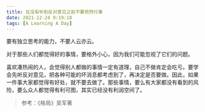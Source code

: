```yaml
---
title: 在没有听到反对意见之前不要贸然行事
date: 2021-12-24 9:19:18
tags: [A Learning A Day]
---
```


要有独立思考的能力，不要人云亦云。

<!--more-->

对于那些人们都觉得好的事情，要格外小心，因为我们可能忽视了它们的问题。



喜欢凑热闹的人，会觉得别人都做的事情一定有道理，自己不做肯定会吃亏。要学会先听反对意见，把各种可能的坏消息都考虑到了，再决定是否要做。因此，如果一件事大家都觉得有好处，就不要去做了。那些事情，要么有大家都没有看到的风险，要么众人都觉得有利可图，其实已经没有利润空间了。



> 参考：《格局》吴军著


